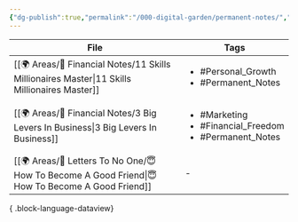 ```yaml
---
{"dg-publish":true,"permalink":"/000-digital-garden/permanent-notes/","dgPassFrontmatter":true,"noteIcon":"1","created":"2023-12-15T00:25:54.280+05:30","updated":"2023-12-15T00:30:53.507+05:30"}
---
```


| File                                                                                                 | Tags                                                                             |
| ---------------------------------------------------------------------------------------------------- | -------------------------------------------------------------------------------- |
| [[🌍 Areas/💸 Financial Notes/11 Skills Millionaires Master\|11 Skills Millionaires Master]]      | <ul><li>#Personal_Growth</li><li>#Permanent_Notes</li></ul>                      |
| [[🌍 Areas/💸 Financial Notes/3 Big Levers In Business\|3 Big Levers In Business]]                | <ul><li>#Marketing</li><li>#Financial_Freedom</li><li>#Permanent_Notes</li></ul> |
| [[🌍 Areas/📧  Letters To No One/😇 How To Become A Good Friend\|😇 How To Become A Good Friend]] | \-                                                                               |

{ .block-language-dataview}